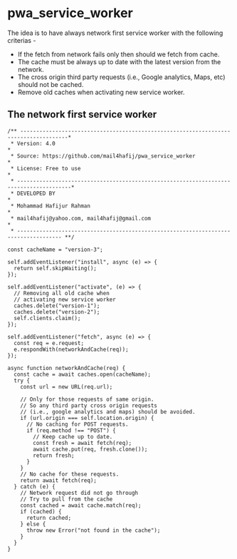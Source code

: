 # pwa_service_worker
The idea is to have always network first service worker with the following criterias - 

* If the fetch from network fails only then should we fetch from cache. 
* The cache must be always up to date with the latest version from the network. 
* The cross origin third party requests (i.e., Google analytics, Maps, etc) should not be cached. 
* Remove old caches when activating new service worker.

## The network first service worker
```
/** -------------------------------------------------------------------------------------*
 * Version: 4.0                                                                           *
 * Source: https://github.com/mail4hafij/pwa_service_worker                               *
 * License: Free to use                                                                   *
 * ---------------------------------------------------------------------------------------*
 * DEVELOPED BY                                                                           *
 * Mohammad Hafijur Rahman                                                                *
 * mail4hafij@yahoo.com, mail4hafij@gmail.com                                             *
 * ------------------------------------------------------------------------------------ **/

const cacheName = "version-3";

self.addEventListener("install", async (e) => {
  return self.skipWaiting();
});

self.addEventListener("activate", (e) => {
  // Removing all old cache when
  // activating new service worker
  caches.delete("version-1");
  caches.delete("version-2");
  self.clients.claim();
});

self.addEventListener("fetch", async (e) => {
  const req = e.request;
  e.respondWith(networkAndCache(req));
});

async function networkAndCache(req) {
  const cache = await caches.open(cacheName);
  try {
    const url = new URL(req.url);

    // Only for those requests of same origin.
    // So any third party cross origin requests
    // (i.e., google analytics and maps) should be avoided.
    if (url.origin === self.location.origin) {
      // No caching for POST requests.
      if (req.method !== "POST") {
        // Keep cache up to date.
        const fresh = await fetch(req);
        await cache.put(req, fresh.clone());
        return fresh;
      }
    }
    // No cache for these requests.
    return await fetch(req);
  } catch (e) {
    // Network request did not go through
    // Try to pull from the cache
    const cached = await cache.match(req);
    if (cached) {
      return cached;
    } else {
      throw new Error("not found in the cache");
    }
  }
}
```
